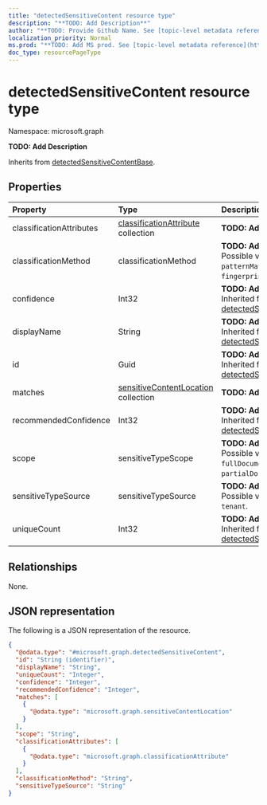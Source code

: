 ```yaml
---
title: "detectedSensitiveContent resource type"
description: "**TODO: Add Description**"
author: "**TODO: Provide Github Name. See [topic-level metadata reference](https://msgo.azurewebsites.net/add/document/guidelines/metadata.html#topic-level-metadata)**"
localization_priority: Normal
ms.prod: "**TODO: Add MS prod. See [topic-level metadata reference](https://msgo.azurewebsites.net/add/document/guidelines/metadata.html#topic-level-metadata)**"
doc_type: resourcePageType
---
```


# detectedSensitiveContent resource type

Namespace: microsoft.graph

**TODO: Add Description**


Inherits from [detectedSensitiveContentBase](../resources/detectedsensitivecontentbase.md).

## Properties
|Property|Type|Description|
|:---|:---|:---|
|classificationAttributes|[classificationAttribute](../resources/classificationattribute.md) collection|**TODO: Add Description**|
|classificationMethod|classificationMethod|**TODO: Add Description**. Possible values are: `patternMatch`, `exactDataMatch`, `fingerprint`, `machineLearning`.|
|confidence|Int32|**TODO: Add Description** Inherited from [detectedSensitiveContentBase](../resources/detectedsensitivecontentbase.md)|
|displayName|String|**TODO: Add Description** Inherited from [detectedSensitiveContentBase](../resources/detectedsensitivecontentbase.md)|
|id|Guid|**TODO: Add Description** Inherited from [detectedSensitiveContentBase](../resources/detectedsensitivecontentbase.md)|
|matches|[sensitiveContentLocation](../resources/sensitivecontentlocation.md) collection|**TODO: Add Description**|
|recommendedConfidence|Int32|**TODO: Add Description** Inherited from [detectedSensitiveContentBase](../resources/detectedsensitivecontentbase.md)|
|scope|sensitiveTypeScope|**TODO: Add Description**. Possible values are: `fullDocument`, `partialDocument`.|
|sensitiveTypeSource|sensitiveTypeSource|**TODO: Add Description**. Possible values are: `outOfBox`, `tenant`.|
|uniqueCount|Int32|**TODO: Add Description** Inherited from [detectedSensitiveContentBase](../resources/detectedsensitivecontentbase.md)|

## Relationships
None.

## JSON representation
The following is a JSON representation of the resource.
<!-- {
  "blockType": "resource",
  "@odata.type": "microsoft.graph.detectedSensitiveContent"
}
-->
``` json
{
  "@odata.type": "#microsoft.graph.detectedSensitiveContent",
  "id": "String (identifier)",
  "displayName": "String",
  "uniqueCount": "Integer",
  "confidence": "Integer",
  "recommendedConfidence": "Integer",
  "matches": [
    {
      "@odata.type": "microsoft.graph.sensitiveContentLocation"
    }
  ],
  "scope": "String",
  "classificationAttributes": [
    {
      "@odata.type": "microsoft.graph.classificationAttribute"
    }
  ],
  "classificationMethod": "String",
  "sensitiveTypeSource": "String"
}
```

